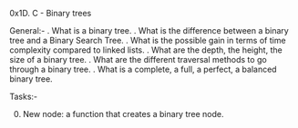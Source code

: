 0x1D. C - Binary trees

General:-
  . What is a binary tree.
  . What is the difference between a binary tree and a Binary Search Tree.
  . What is the possible gain in terms of time complexity compared to linked lists.
  . What are the depth, the height, the size of a binary tree.
  . What are the different traversal methods to go through a binary tree.
  . What is a complete, a full, a perfect, a balanced binary tree.

Tasks:-

 0. New node:
   a function that creates a binary tree node.

